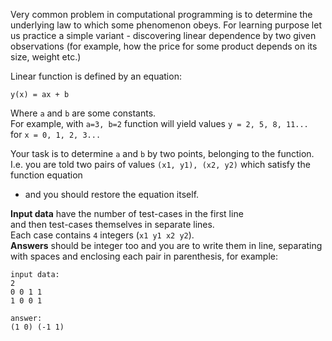<!-- #Linear function -->
Very common problem in computational programming is to determine the underlying law to which some phenomenon obeys.
For learning purpose let us practice a simple variant - discovering linear dependence by two given observations (for
example, how the price for some product depends on its size, weight etc.)

Linear function is defined by an equation:

    y(x) = ax + b

Where `a` and `b` are some constants.  
For example, with `a=3, b=2` function will yield values `y = 2, 5, 8, 11...`  
for `x = 0, 1, 2, 3...`

Your task is to determine `a` and `b` by two points, belonging to the function.  
I.e. you are told two pairs of values `(x1, y1), (x2, y2)` which satisfy the function equation
- and you should restore the equation itself.

**Input data** have the number of test-cases in the first line  
and then test-cases themselves in separate lines.  
Each case contains `4` integers (`x1 y1 x2 y2`).  
**Answers** should be integer too and you are to write them in line, separating with spaces and enclosing each pair in parenthesis, for example:

    input data:
    2
    0 0 1 1
    1 0 0 1
    
    answer:
    (1 0) (-1 1)
